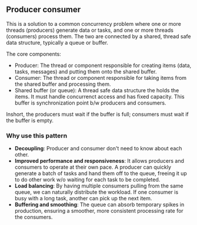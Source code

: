 ## Producer consumer

This is a solution to a common concurrency problem where one or more threads (producers) generate data or tasks, and one or more threads (consumers) process them. The two are connected by a shared, thread safe data structure, typically a queue or buffer.

The core components:
- Producer: The thread or component responsible for creating items (data, tasks, messages) and putting them onto the shared buffer.
- Consumer: The thread or component responsible for taking items from the shared buffer and processing them.
- Shared buffer (or queue): A thread safe data structure the holds the items. It must handle concurrenct access and has fixed capacity. This buffer is synchronization point b/w producers and consumers.

Inshort, the producers must wait if the buffer is full; consumers must wait if the buffer is empty.

### Why use this pattern

- **Decoupling**: Producer and consumer don't need to know about each other.
- **Improved performance and responsiveness**: It allows producers and consumers to operate at their own pace. A producer can quickly generate a batch of tasks and hand them off to the queue, freeing it up to do other work w/o waiting for each task to be completed.
- **Load balancing**: By having multiple consumers pulling from the same queue, we can naturally distribute the workload. If one consumer is busy with a long task, another can pick up the next item.
- **Buffering and smoothing**: The queue can absorb temporary spikes in production, ensuring a smoother, more consistent processing rate for the consumers.

